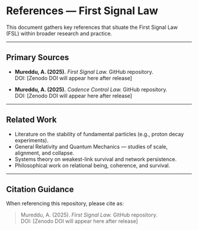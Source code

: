 # References — First Signal Law

This document gathers key references that situate the First Signal Law (FSL) within broader research and practice.

---

## Primary Sources
- **Mureddu, A. (2025).** *First Signal Law.* GitHub repository.  
  DOI: [Zenodo DOI will appear here after release]

- **Mureddu, A. (2025).** *Cadence Control Law.* GitHub repository.  
  DOI: [Zenodo DOI will appear here after release]

---

## Related Work
- Literature on the stability of fundamental particles (e.g., proton decay experiments).  
- General Relativity and Quantum Mechanics — studies of scale, alignment, and collapse.  
- Systems theory on weakest-link survival and network persistence.  
- Philosophical work on relational being, coherence, and survival.  

---

## Citation Guidance
When referencing this repository, please cite as:

> Mureddu, A. (2025). *First Signal Law.* GitHub repository.  
> DOI: [Zenodo DOI will appear here after release]
